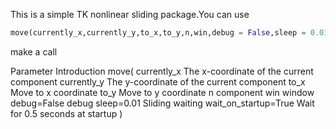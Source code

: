 
This is a simple TK nonlinear sliding package.You can use
```python
move(currently_x,currently_y,to_x,to_y,n,win,debug = False,sleep = 0.01,wait_on_startup = True)
```
make a call

Parameter Introduction
move(
currently_x  The x-coordinate of the current component
currently_y  The y-coordinate of the current component
to_x  Move to x coordinate
to_y  Move to y coordinate
n  component
win  window
debug=False  debug
sleep=0.01  Sliding waiting
wait_on_startup=True  Wait for 0.5 seconds at startup
)
